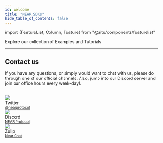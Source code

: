 ```yaml
---
id: welcome
title: "NEAR SDKs"
hide_table_of_contents: false
---
```


import {FeatureList, Column, Feature} from "@site/components/featurelist"

Explore our collection of Examples and Tutorials

<FeatureList>
  <Column title="Examples">
    <Feature url="/tutorials/examples/hello-near" title="Hello NEAR" subtitle="A friendly app that stores a greeting" image="hello-near.png" />
    <Feature url="/tutorials/examples/count-near" title="Count on NEAR" subtitle="A counter in the blockchain" image="count-near.png" />
    <Feature url="/tutorials/examples/guest-book" title="Guest Book" subtitle="Create a simple guest book" image="guest-book.png" />
    <Feature url="/tutorials/examples/donation" title="Donation" subtitle="How to receive and send tokens" image="donation.png" />
    <Feature url="/tutorials/examples/xcc" title="Cross-Contract Call" subtitle="Learn how to call other contracts" image="cross-call.png" />
  </Column>
  <Column title="How to: DeFi & Governance">
    <Feature url="/develop/relevant-contracts/ft" title="Fungible Tokens" subtitle="Learn how to use and make FT" image="ft.png" />
    <Feature url="/develop/relevant-contracts/nft" title="Non-Fungible Tokens" subtitle="Enter the NFT space" image="nft.png" />
    <Feature url="/develop/relevant-contracts/dao" title="Autonomous Organizations" subtitle="Understand autonomous organizations" image="dao.png" />
  </Column>
  <Column title="From Zero to Hero">
    <Feature url="/tutorials/nfts/js/introduction" title="Master NFT in NEAR (JS)" subtitle="Learn everything about NFT in JS" image="nft-marketplace-js.png" />
    <Feature url="/tutorials/nfts/introduction" title="Master NFT in NEAR (RS)" subtitle="Learn everything about NFT in Rust" image="nft-marketplace-rs.png" />
    <Feature url="/tutorials/crosswords/basics/overview" title="Crossword Game" subtitle="Build a Crossword Game from zero" image="crossword.png" />
  </Column>
</FeatureList>

---

## Contact us

If you have any questions, or simply would want to chat with us, please do through one of our official channels. Also, jump into our Discord server and join our office hours every week-day!.

<br/>

<div class="container">
  <div class="row">
    <div class="col col--2">
      <div class="avatar">
        <img
          class="avatar__photo"
          src={require("@site/static/docs/assets/home/twitter.png").default} />
        <div class="avatar__intro">
          <div class="avatar__name">Twitter</div>
          <small class="avatar__subtitle"><a href="https://twitter.com/@nearprotocol">@nearprotocol</a></small>
        </div>
      </div>
    </div>
    <div class="col col--2">
      <div class="avatar">
        <img
          class="avatar__photo"
          src={require("@site/static/docs/assets/home/discord.png").default} />
        <div class="avatar__intro">
          <div class="avatar__name">Discord</div>
          <small class="avatar__subtitle"><a href="https://discord.gg/kwYjDn4yka">NEAR Protocol</a></small>
        </div>
      </div>
    </div>
    <div class="col col--2">
      <div class="avatar">
        <img
          class="avatar__photo"
          src={require("@site/static/docs/assets/home/zulip.png").default} />
        <div class="avatar__intro">
          <div class="avatar__name">Zulip</div>
          <small class="avatar__subtitle"><a href="https://near.zulipchat.com/">Near Chat</a></small>
        </div>
      </div>
    </div>
  </div>
</div>